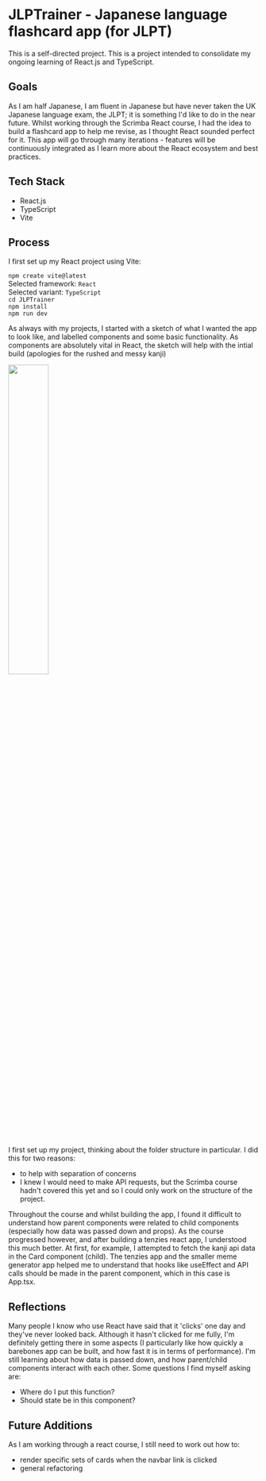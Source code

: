 # JLPTrainer - Japanese language flashcard app (for JLPT)
This is a self-directed project. This is a project intended to consolidate my ongoing learning of React.js and TypeScript.

## Goals
As I am half Japanese, I am fluent in Japanese but have never taken the UK Japanese language exam, the JLPT; it is something I'd like to do in the near future. Whilst working through the Scrimba React course, I had the idea to build a flashcard app to help me revise, as I thought React sounded perfect for it. This app will go through many iterations - features will be continuously integrated as I learn more about the React ecosystem and best practices. 

## Tech Stack
- React.js
- TypeScript
- Vite

## Process
I first set up my React project using Vite: 

`npm create vite@latest`\
Selected framework: `React`\
Selected variant: `TypeScript`\
`cd JLPTrainer`\
`npm install`\
`npm run dev`

As always with my projects, I started with a sketch of what I wanted the app to look like, and labelled components and some basic functionality. As components are absolutely vital in React, the sketch will help with the intial build (apologies for the rushed and messy kanji)

<img src="https://github.com/user-attachments/assets/30625f37-55e3-4c9e-ac17-1281181c2ce2" width=40% height=40%>

I first set up my project, thinking about the folder structure in particular. I did this for two reasons: 
- to help with separation of concerns
- I knew I would need to make API requests, but the Scrimba course hadn't covered this yet and so I could only work on the structure of the project.

Throughout the course and whilst building the app, I found it difficult to understand how parent components were related to child components (especially how data was passed down and props). As the course progressed however, and after building a tenzies react app, I understood this much better. At first, for example, I attempted to fetch the kanji api data in the Card component (child). The tenzies app and the smaller meme generator app helped me to understand that hooks like useEffect and API calls should be made in the parent component, which in this case is App.tsx. 

## Reflections
Many people I know who use React have said that it 'clicks' one day and they've never looked back. Although it hasn't clicked for me fully, I'm definitely getting there in some aspects (I particularly like how quickly a barebones app can be built, and how fast it is in terms of performance). I'm still learning about how data is passed down, and how parent/child components interact with each other. Some questions I find myself asking are:
- Where do I put this function?
- Should state be in this component?

## Future Additions
As I am working through a react course, I still need to work out how to:
- render specific sets of cards when the navbar link is clicked
- general refactoring


